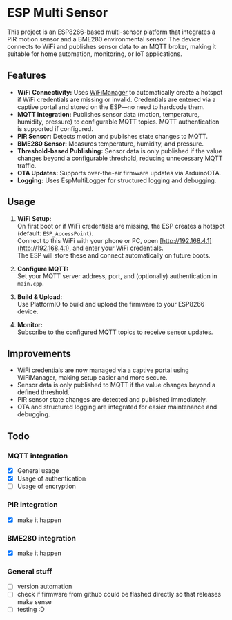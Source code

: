 # ESP Multi Sensor

This project is an ESP8266-based multi-sensor platform that integrates a PIR motion sensor and a BME280 environmental sensor. The device connects to WiFi and publishes sensor data to an MQTT broker, making it suitable for home automation, monitoring, or IoT applications.

## Features

- **WiFi Connectivity:** Uses [WiFiManager](https://github.com/tzapu/WiFiManager) to automatically create a hotspot if WiFi credentials are missing or invalid. Credentials are entered via a captive portal and stored on the ESP—no need to hardcode them.
- **MQTT Integration:** Publishes sensor data (motion, temperature, humidity, pressure) to configurable MQTT topics. MQTT authentication is supported if configured.
- **PIR Sensor:** Detects motion and publishes state changes to MQTT.
- **BME280 Sensor:** Measures temperature, humidity, and pressure.
- **Threshold-based Publishing:** Sensor data is only published if the value changes beyond a configurable threshold, reducing unnecessary MQTT traffic.
- **OTA Updates:** Supports over-the-air firmware updates via ArduinoOTA.
- **Logging:** Uses EspMultiLogger for structured logging and debugging.

## Usage

1. **WiFi Setup:**  
   On first boot or if WiFi credentials are missing, the ESP creates a hotspot (default: `ESP_AccessPoint`).  
   Connect to this WiFi with your phone or PC, open [http://192.168.4.1](http://192.168.4.1), and enter your WiFi credentials.  
   The ESP will store these and connect automatically on future boots.

2. **Configure MQTT:**  
   Set your MQTT server address, port, and (optionally) authentication in `main.cpp`.

3. **Build & Upload:**  
   Use PlatformIO to build and upload the firmware to your ESP8266 device.

4. **Monitor:**  
   Subscribe to the configured MQTT topics to receive sensor updates.

## Improvements

- WiFi credentials are now managed via a captive portal using WiFiManager, making setup easier and more secure.
- Sensor data is only published to MQTT if the value changes beyond a defined threshold.
- PIR sensor state changes are detected and published immediately.
- OTA and structured logging are integrated for easier maintenance and debugging.

## Todo

### MQTT integration

- [x] General usage
- [x] Usage of authentication
- [ ] Usage of encryption

### PIR integration

- [x] make it happen

### BME280 integration

- [x] make it happen

### General stuff

- [ ] version automation
- [ ] check if firmware from github could be flashed directly so that releases make sense
- [ ] testing :D
